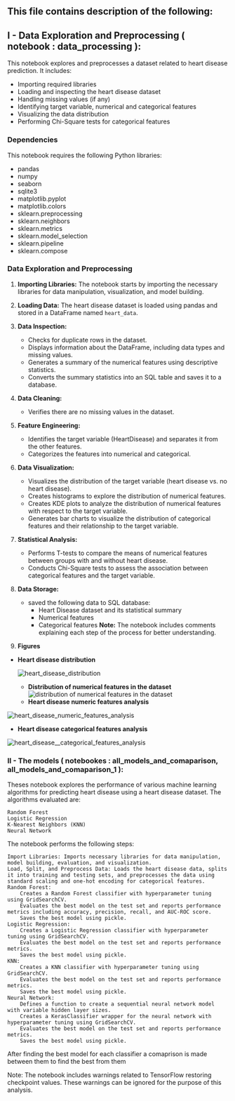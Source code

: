 This file contains description of the following:
---

## I - Data Exploration and Preprocessing ( notebook : data_processing ):

This notebook explores and preprocesses a dataset related to heart disease prediction. It includes:

* Importing required libraries
* Loading and inspecting the heart disease dataset
* Handling missing values (if any)
* Identifying target variable, numerical and categorical features
* Visualizing the data distribution
* Performing Chi-Square tests for categorical features

### Dependencies

This notebook requires the following Python libraries:

* pandas
* numpy
* seaborn
* sqlite3
* matplotlib.pyplot
* matplotlib.colors
* sklearn.preprocessing
* sklearn.neighbors
* sklearn.metrics
* sklearn.model_selection
* sklearn.pipeline
* sklearn.compose

### Data Exploration and Preprocessing

1. **Importing Libraries:** The notebook starts by importing the necessary libraries for data manipulation, visualization, and model building.

2. **Loading Data:** The heart disease dataset is loaded using pandas and stored in a DataFrame named `heart_data`.

3. **Data Inspection:**
   - Checks for duplicate rows in the dataset.
   - Displays information about the DataFrame, including data types and missing values.
   - Generates a summary of the numerical features using descriptive statistics.
   - Converts the summary statistics into an SQL table and saves it to a database.

4. **Data Cleaning:** 
   - Verifies there are no missing values in the dataset.

5. **Feature Engineering:**
   - Identifies the target variable (HeartDisease) and separates it from the other features.
   - Categorizes the features into numerical and categorical.

6. **Data Visualization:**
   - Visualizes the distribution of the target variable (heart disease vs. no heart disease).
   - Creates histograms to explore the distribution of numerical features.
   - Creates KDE plots to analyze the distribution of numerical features with respect to the target variable.
   - Generates bar charts to visualize the distribution of categorical features and their relationship to the target variable.

7. **Statistical Analysis:**
   - Performs T-tests to compare the means of numerical features between groups with and without heart disease.
   - Conducts Chi-Square tests to assess the association between categorical features and the target variable.

8. **Data Storage:**
   - saved the following data to SQL database:
      - Heart Disease dataset and its statistical summary
      - Numerical features
      - Categorical features
**Note:** The notebook includes comments explaining each step of the process for better understanding.




5. **Figures**     

- **Heart disease distribution**

   ![heart_disease_distribution](https://github.com/user-attachments/assets/6e59b24a-cb39-4b66-89ce-0f92bde434c9)
   - **Distribution of numerical features in the dataset**
![distribution of numerical features in the dataset](https://github.com/user-attachments/assets/096f2b33-3531-4198-ac68-e5af5112f6a9)
   - **Heart disease numeric features analysis**

![heart_disease_numeric_features_analysis](https://github.com/user-attachments/assets/9044c20c-f476-4bb6-9c0c-74322adde5ee)
   - **Heart disease categorical features analysis**

![heart_disease__categorical_features_analysis](https://github.com/user-attachments/assets/2f958617-f291-4a99-846f-f81ceafa4939)


### II - The models ( notebookes : all_models_and_comaparison, all_models_and_comaparison_1 ):

Theses notebook explores the performance of various machine learning algorithms for predicting heart disease using a heart disease dataset. The algorithms evaluated are:

    Random Forest
    Logistic Regression
    K-Nearest Neighbors (KNN)
    Neural Network

The notebook performs the following steps:

    Import Libraries: Imports necessary libraries for data manipulation, model building, evaluation, and visualization.
    Load, Split, and Preprocess Data: Loads the heart disease data, splits it into training and testing sets, and preprocesses the data using standard scaling and one-hot encoding for categorical features.
    Random Forest:
        Creates a Random Forest classifier with hyperparameter tuning using GridSearchCV.
        Evaluates the best model on the test set and reports performance metrics including accuracy, precision, recall, and AUC-ROC score.
        Saves the best model using pickle.
    Logistic Regression:
        Creates a Logistic Regression classifier with hyperparameter tuning using GridSearchCV.
        Evaluates the best model on the test set and reports performance metrics.
        Saves the best model using pickle.
    KNN:
        Creates a KNN classifier with hyperparameter tuning using GridSearchCV.
        Evaluates the best model on the test set and reports performance metrics.
        Saves the best model using pickle.
    Neural Network:
        Defines a function to create a sequential neural network model with variable hidden layer sizes.
        Creates a KerasClassifier wrapper for the neural network with hyperparameter tuning using GridSearchCV.
        Evaluates the best model on the test set and reports performance metrics.
        Saves the best model using pickle.


After finding the best model for each classifier a comaprison is made between them to find the best from them     

Note: The notebook includes warnings related to TensorFlow restoring checkpoint values. These warnings can be ignored for the purpose of this analysis.
